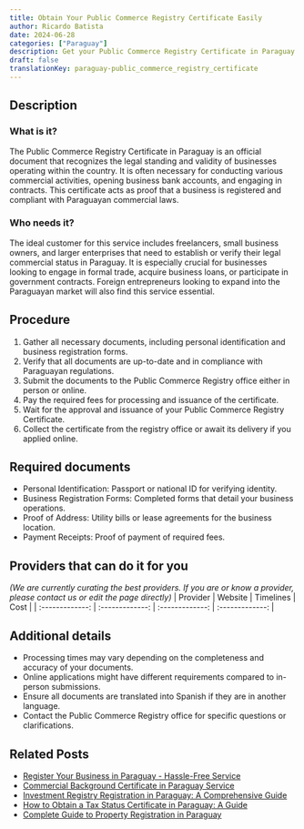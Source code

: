 ```yaml
---
title: Obtain Your Public Commerce Registry Certificate Easily
author: Ricardo Batista
date: 2024-06-28
categories: ["Paraguay"]
description: Get your Public Commerce Registry Certificate in Paraguay with our step-by-step guide. Perfect for freelancers and businesses alike!
draft: false
translationKey: paraguay-public_commerce_registry_certificate
---
```


## Description
### What is it?
The Public Commerce Registry Certificate in Paraguay is an official document that recognizes the legal standing and validity of businesses operating within the country. It is often necessary for conducting various commercial activities, opening business bank accounts, and engaging in contracts. This certificate acts as proof that a business is registered and compliant with Paraguayan commercial laws.

### Who needs it?
The ideal customer for this service includes freelancers, small business owners, and larger enterprises that need to establish or verify their legal commercial status in Paraguay. It is especially crucial for businesses looking to engage in formal trade, acquire business loans, or participate in government contracts. Foreign entrepreneurs looking to expand into the Paraguayan market will also find this service essential.

## Procedure

1. Gather all necessary documents, including personal identification and business registration forms.
2. Verify that all documents are up-to-date and in compliance with Paraguayan regulations.
3. Submit the documents to the Public Commerce Registry office either in person or online.
4. Pay the required fees for processing and issuance of the certificate.
5. Wait for the approval and issuance of your Public Commerce Registry Certificate.
6. Collect the certificate from the registry office or await its delivery if you applied online.


## Required documents

- Personal Identification: Passport or national ID for verifying identity.
- Business Registration Forms: Completed forms that detail your business operations.
- Proof of Address: Utility bills or lease agreements for the business location.
- Payment Receipts: Proof of payment of required fees.


## Providers that can do it for you
_(We are currently curating the best providers. If you are or know a provider, please contact us or edit the page directly)_
| Provider        |     Website     |     Timelines    |       Cost      |
| :-------------: | :-------------: |  :-------------: | :-------------: |

## Additional details

- Processing times may vary depending on the completeness and accuracy of your documents.
- Online applications might have different requirements compared to in-person submissions.
- Ensure all documents are translated into Spanish if they are in another language.
- Contact the Public Commerce Registry office for specific questions or clarifications.




## Related Posts

- [Register Your Business in Paraguay - Hassle-Free Service](https://tramitit.com/guides/paraguay/commerce_registry_registration/)
- [Commercial Background Certificate in Paraguay Service](https://tramitit.com/guides/paraguay/commercial_background_certificate/)
- [Investment Registry Registration in Paraguay: A Comprehensive Guide](https://tramitit.com/guides/paraguay/investment_registry_registration/)
- [How to Obtain a Tax Status Certificate in Paraguay: A Guide](https://tramitit.com/guides/paraguay/tax_status_certificate/)
- [Complete Guide to Property Registration in Paraguay](https://tramitit.com/guides/paraguay/property_registration/)